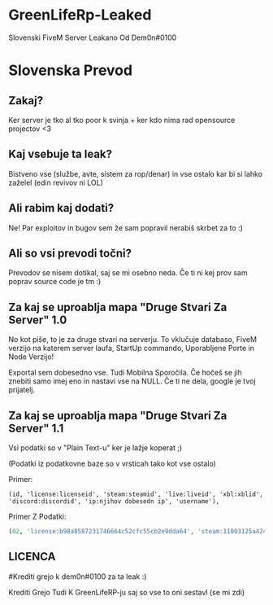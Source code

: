 # GreenLifeRp-Leaked
Slovenski FiveM Server Leakano Od Dem0n#0100

# Slovenska Prevod

## Zakaj?
Ker server je tko al tko poor k svinja + ker kdo nima rad opensource projectov <3

## Kaj vsebuje ta leak?

Bistveno vse (službe, avte, sistem za rop/denar) in vse ostalo kar bi si lahko zaželel (edin revivov ni LOL)

## Ali rabim kaj dodati?

Ne! Par exploitov in bugov sem že sam popravil nerabiš skrbet za to :)

## Ali so vsi prevodi točni?

Prevodov se nisem dotikal, saj se mi osebno neda. Če ti ni kej prov sam poprav source code je tm :)

## Za kaj se uproablja mapa "Druge Stvari Za Server" 1.0

No kot piše, to je za druge stvari na serverju. To vklučuje databaso, FiveM verzijo na katerem server laufa, StartUp commando, Uporabljene Porte in Node Verzijo!

Exportal sem dobesedno vse. Tudi Mobilna Sporočila. Če hočeš se jih znebiti samo imej eno in nastavi vse na NULL. Če ti ne dela, google je tvoj prijatelj.

## Za kaj se uproablja mapa "Druge Stvari Za Server" 1.1

Vsi podatki so v "Plain Text-u" ker je lažje koperat ;)

(Podatki iz podatkovne baze so v vrsticah tako kot vse ostalo)

Primer:
```
(id, 'license:licenseid', 'steam:steamid', 'live:liveid', 'xbl:xblid', 'discord:discordid', 'ip:njihov dobesedn ip', 'username'),
```

Primer Z Podatki:
```sql
(02, 'license:b98a8587231746664c52cfc55cb2e9dda64', 'steam:11003125a424f', 'live:8431231225459983529', 'xbl:22342134677942243', 'discord:657742338332338489', 'ip:178.79.4.49', 'fivemfan832'),
```


## LICENCA

#Krediti grejo k dem0n#0100 za ta leak :)

Krediti Grejo Tudi K GreenLifeRP-ju saj so vse to oni sestavl (se mi zdi)
